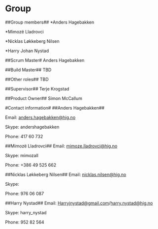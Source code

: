 # Group #
##Group members##
*Anders Hagebakken

*Mimozë Lladrovci

*Nicklas Løkkeberg Nilsen

*Harry Johan Nystad

##Scrum Master#
Anders Hagebakken

##Build Master##
TBD

##Other roles##
TBD

##Supervisor##
Terje Krogstad

##Product Owner##
Simon McCallum


#Contact information#
##Anders Hagebakken##

Email: anders.hagebakken@hig.no

Skype: andershagebakken

Phone: 417 60 732

##Mimozë Lladrovci##
Email: mimoze.lladrovci@hig.no

Skype: mimozall

Phone: +386 49 525 662

##Nicklas Løkkeberg Nilsen##
Email: nicklas.nilsen@hig.no

Skype: 

Phone: 976 06 087

##Harry Nystad##
Email: Harryjnystad@gmail.com/harry.nystad@hig.no

Skype: harry_nystad

Phone: 952 82 564